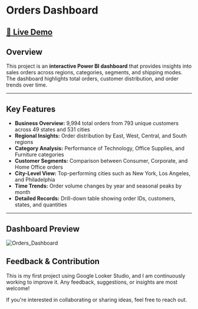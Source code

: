 # Orders Dashboard  

[🔗 Live Demo]([https://your-live-link.example.com](https://lookerstudio.google.com/u/0/reporting/eb22059b-784a-4e1d-9ca6-35d4978e3fd3/page/I6JUF))
---

## Overview
This project is an **interactive Power BI dashboard** that provides insights into sales orders across regions, categories, segments, and shipping modes. The dashboard highlights total orders, customer distribution, and order trends over time.  

---

## Key Features
- **Business Overview:** 9,994 total orders from 793 unique customers across 49 states and 531 cities  
- **Regional Insights:** Order distribution by East, West, Central, and South regions  
- **Category Analysis:** Performance of Technology, Office Supplies, and Furniture categories  
- **Customer Segments:** Comparison between Consumer, Corporate, and Home Office orders  
- **City-Level View:** Top-performing cities such as New York, Los Angeles, and Philadelphia  
- **Time Trends:** Order volume changes by year and seasonal peaks by month  
- **Detailed Records:** Drill-down table showing order IDs, customers, states, and quantities 

---

## Dashboard Preview
 ![Orders_Dashboard](https://github.com/user-attachments/assets/df62b1a0-1cd8-4ca0-bee7-301e1f806466)


## Feedback & Contribution
This is my first project using Google Looker Studio, and I am continuously working to improve it. Any feedback, suggestions, or insights are most welcome!

If you're interested in collaborating or sharing ideas, feel free to reach out.

